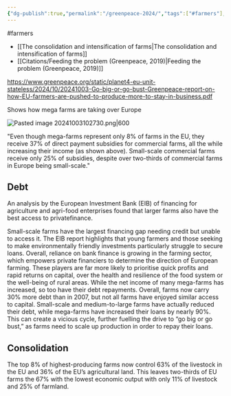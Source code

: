 ```yaml
---
{"dg-publish":true,"permalink":"/greenpeace-2024/","tags":["#farmers"],"created":"2025-10-23T17:42:48.078+01:00","updated":"2025-10-27T14:10:16.626+00:00"}
---
```


#farmers 

- [[The consolidation and intensification of farms\|The consolidation and intensification of farms]]
- [[Citations/Feeding the problem (Greenpeace, 2019)\|Feeding the problem (Greenpeace, 2019)]]

https://www.greenpeace.org/static/planet4-eu-unit-stateless/2024/10/20241003-Go-big-or-go-bust-Greenpeace-report-on-how-EU-farmers-are-pushed-to-produce-more-to-stay-in-business.pdf

Shows how mega farms are taking over Europe

![Pasted image 20241003102730.png|600](/img/user/Pasted%20image%2020241003102730.png)

"Even though mega-farms represent only 8% of farms in the EU, they receive 37% of direct payment subsidies for commercial farms, all the while increasing their income (as shown above). Small-scale commercial farms receive only 25% of subsidies, despite over two-thirds of commercial farms in Europe being small-scale."

## Debt
An analysis
by the European Investment Bank (EIB) of financing
for agriculture and agri-food enterprises found that
larger farms also have the best access to privatefinance. 

Small-scale farms have the
largest financing gap needing credit but unable
to access it. The EIB report highlights that young
farmers and those seeking to make environmentally
friendly investments particularly struggle to secure
loans.
Overall, reliance on bank finance is growing in the
farming sector, which empowers private financiers
to determine the direction of European farming.
These players are far more likely to prioritise quick
profits and rapid returns on capital, over the health
and resilience of the food system or the well-being
of rural areas.
While the net income of many mega-farms has
increased, so too have their debt repayments.
Overall, farms now carry 30% more debt than in
2007, but not all farms have enjoyed similar access to
capital. Small-scale and medium-to-large farms have
actually reduced their debt, while mega-farms have
increased their loans by nearly 90%. This can create
a vicious cycle, further fuelling the drive to “go big
or go bust,” as farms need to scale up production in
order to repay their loans.

## Consolidation
The top 8% of
highest-producing farms now control 63% of the
livestock in the EU and 36% of the EU’s agricultural
land. This leaves two-thirds of EU farms the 67%
with the lowest economic output with only 11% of
livestock and 25% of farmland.